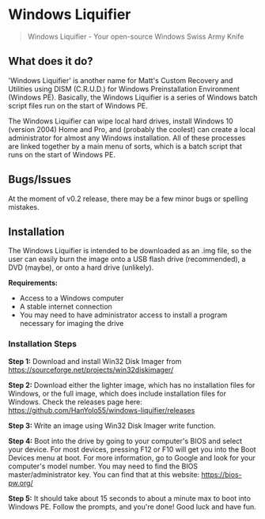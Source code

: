 # Windows Liquifier
 > Windows Liquifier - Your open-source Windows Swiss Army Knife

## What does it do?

'Windows Liquifier' is another name for Matt's Custom Recovery and Utilities using DISM (C.R.U.D.) for Windows Preinstallation Environment (Windows PE).
Basically, the Windows Liquifier is a series of Windows batch script files run on the start of Windows PE.

The Windows Liquifier can wipe local hard drives, install Windows 10 (version 2004) Home and Pro, and (probably the coolest) can create a local administrator for almost any Windows installation.
All of these processes are linked together by a main menu of sorts, which is a batch script that runs on the start of Windows PE.

## Bugs/Issues

At the moment of v0.2 release, there may be a few minor bugs or spelling mistakes.

## Installation

The Windows Liquifier is intended to be downloaded as an .img file, so the user can easily burn the image onto a USB flash drive (recommended), a DVD (maybe), or onto a hard drive (unlikely).

**Requirements:**
 - Access to a Windows computer
 - A stable internet connection
 - You may need to have administrator access to install a program necessary for imaging the drive

### Installation Steps

**Step 1:** Download and install Win32 Disk Imager from https://sourceforge.net/projects/win32diskimager/

**Step 2:** Download either the lighter image, which has no installation files for Windows, or the full image, which does include installation files for Windows. Check the releases page here: https://github.com/HanYolo55/windows-liquifier/releases

**Step 3:** Write an image using Win32 Disk Imager write function.

**Step 4:** Boot into the drive by going to your computer's BIOS and select your device. For most devices, pressing F12 or F10 will get you into the Boot Devices menu at boot. For more information, go to Google and look for your computer's model number. You may need to find the BIOS master/administrator key. You can find that at this website: https://bios-pw.org/

**Step 5:** It should take about 15 seconds to about a minute max to boot into Windows PE. Follow the prompts, and you're done! Good luck and have fun.

